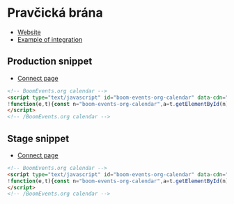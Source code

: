 # Pravčická brána

- [Website](https://www.pbrana.cz/)
- [Example of integration](https://landsman.github.io/boom-widget-calendar/demo/pbrana.html)

## Production snippet

- [Connect page](https://connect.boomevents.org/cs/organizer/8fabf06c-0078-47e4-9c30-3f17827da0ab)

```html
<!-- BoomEvents.org calendar -->
<script type="text/javascript" id="boom-events-org-calendar" data-cdn="https://landsman.github.io/boom-widget-calendar/" data-id="8fabf06c-0078-47e4-9c30-3f17827da0ab">
!function(e,t){const n="boom-events-org-calendar",a=t.getElementById(n),o=t.createElement("script"),r=new Date,c=Math.floor(r.getTime()/1e3);o.async=!0,o.id=n+"__loader-js",o.src=a.getAttribute("data-cdn")+"api/loader.min.js?v="+c,a.after(o)}(window,document);
</script>
<!-- /BoomEvents.org calendar -->
```

## Stage snippet

- [Connect page](https://connect.boomevents.dev/cs/organizer/37b08079-4066-4156-be9d-a5637d0d0ee7)


```html
<!-- BoomEvents.org calendar -->
<script type="text/javascript" id="boom-events-org-calendar" data-cdn="https://landsman.github.io/boom-widget-calendar/" data-id="37b08079-4066-4156-be9d-a5637d0d0ee7" data-prod="false">
!function(e,t){const n="boom-events-org-calendar",a=t.getElementById(n),o=t.createElement("script"),r=new Date,c=Math.floor(r.getTime()/1e3);o.async=!0,o.id=n+"__loader-js",o.src=a.getAttribute("data-cdn")+"api/loader.min.js?v="+c,a.after(o)}(window,document);
</script>
<!-- /BoomEvents.org calendar -->
```

